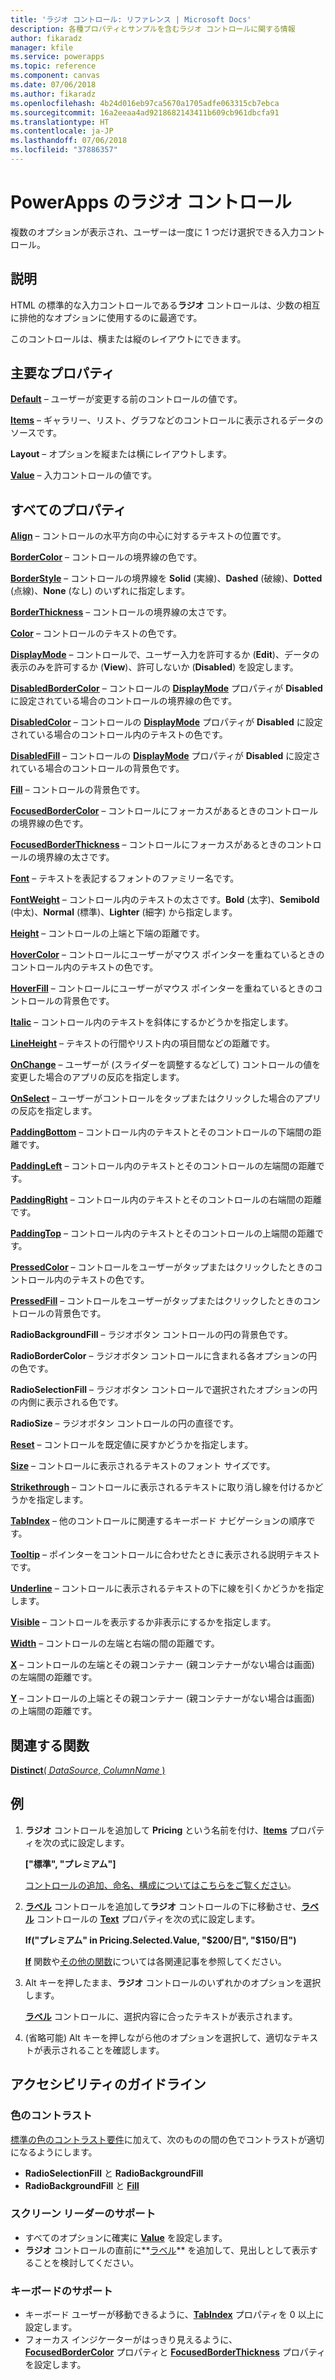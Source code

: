 ```yaml
---
title: 'ラジオ コントロール: リファレンス | Microsoft Docs'
description: 各種プロパティとサンプルを含むラジオ コントロールに関する情報
author: fikaradz
manager: kfile
ms.service: powerapps
ms.topic: reference
ms.component: canvas
ms.date: 07/06/2018
ms.author: fikaradz
ms.openlocfilehash: 4b24d016eb97ca5670a1705adfe063315cb7ebca
ms.sourcegitcommit: 16a2eeaa4ad9218682143411b609cb961dbcfa91
ms.translationtype: HT
ms.contentlocale: ja-JP
ms.lasthandoff: 07/06/2018
ms.locfileid: "37886357"
---
```

# <a name="radio-control-in-powerapps"></a>PowerApps のラジオ コントロール

複数のオプションが表示され、ユーザーは一度に 1 つだけ選択できる入力コントロール。

## <a name="description"></a>説明

HTML の標準的な入力コントロールである**ラジオ** コントロールは、少数の相互に排他的なオプションに使用するのに最適です。

このコントロールは、横または縦のレイアウトにできます。

## <a name="key-properties"></a>主要なプロパティ

**[Default](properties-core.md)** – ユーザーが変更する前のコントロールの値です。

**[Items](properties-core.md)** – ギャラリー、リスト、グラフなどのコントロールに表示されるデータのソースです。

**Layout** – オプションを縦または横にレイアウトします。

**[Value](properties-core.md)** – 入力コントロールの値です。

## <a name="all-properties"></a>すべてのプロパティ

**[Align](properties-text.md)** – コントロールの水平方向の中心に対するテキストの位置です。

**[BorderColor](properties-color-border.md)** – コントロールの境界線の色です。

**[BorderStyle](properties-color-border.md)** – コントロールの境界線を **Solid** (実線)、**Dashed** (破線)、**Dotted** (点線)、**None** (なし) のいずれに指定します。

**[BorderThickness](properties-color-border.md)** – コントロールの境界線の太さです。

**[Color](properties-color-border.md)** – コントロールのテキストの色です。

**[DisplayMode](properties-core.md)** – コントロールで、ユーザー入力を許可するか (**Edit**)、データの表示のみを許可するか (**View**)、許可しないか (**Disabled**) を設定します。

**[DisabledBorderColor](properties-color-border.md)** – コントロールの **[DisplayMode](properties-core.md)** プロパティが **Disabled** に設定されている場合のコントロールの境界線の色です。

**[DisabledColor](properties-color-border.md)** – コントロールの **[DisplayMode](properties-core.md)** プロパティが **Disabled** に設定されている場合のコントロール内のテキストの色です。

**[DisabledFill](properties-color-border.md)** – コントロールの **[DisplayMode](properties-core.md)** プロパティが **Disabled** に設定されている場合のコントロールの背景色です。

**[Fill](properties-color-border.md)** – コントロールの背景色です。

**[FocusedBorderColor](properties-color-border.md)** – コントロールにフォーカスがあるときのコントロールの境界線の色です。

**[FocusedBorderThickness](properties-color-border.md)** – コントロールにフォーカスがあるときのコントロールの境界線の太さです。

**[Font](properties-text.md)** – テキストを表記するフォントのファミリー名です。

**[FontWeight](properties-text.md)** – コントロール内のテキストの太さです。**Bold** (太字)、**Semibold** (中太)、**Normal** (標準)、**Lighter** (細字) から指定します。

**[Height](properties-size-location.md)** – コントロールの上端と下端の距離です。

**[HoverColor](properties-color-border.md)** – コントロールにユーザーがマウス ポインターを重ねているときのコントロール内のテキストの色です。

**[HoverFill](properties-color-border.md)** – コントロールにユーザーがマウス ポインターを重ねているときのコントロールの背景色です。

**[Italic](properties-text.md)** – コントロール内のテキストを斜体にするかどうかを指定します。

**[LineHeight](properties-text.md)** – テキストの行間やリスト内の項目間などの距離です。

**[OnChange](properties-core.md)** – ユーザーが (スライダーを調整するなどして) コントロールの値を変更した場合のアプリの反応を指定します。

**[OnSelect](properties-core.md)** – ユーザーがコントロールをタップまたはクリックした場合のアプリの反応を指定します。

**[PaddingBottom](properties-size-location.md)** – コントロール内のテキストとそのコントロールの下端間の距離です。

**[PaddingLeft](properties-size-location.md)** – コントロール内のテキストとそのコントロールの左端間の距離です。

**[PaddingRight](properties-size-location.md)** – コントロール内のテキストとそのコントロールの右端間の距離です。

**[PaddingTop](properties-size-location.md)** – コントロール内のテキストとそのコントロールの上端間の距離です。

**[PressedColor](properties-color-border.md)** – コントロールをユーザーがタップまたはクリックしたときのコントロール内のテキストの色です。

**[PressedFill](properties-color-border.md)** – コントロールをユーザーがタップまたはクリックしたときのコントロールの背景色です。

**RadioBackgroundFill** – ラジオボタン コントロールの円の背景色です。

**RadioBorderColor** – ラジオボタン コントロールに含まれる各オプションの円の色です。

**RadioSelectionFill** – ラジオボタン コントロールで選択されたオプションの円の内側に表示される色です。

**RadioSize** – ラジオボタン コントロールの円の直径です。

**[Reset](properties-core.md)** – コントロールを既定値に戻すかどうかを指定します。

**[Size](properties-text.md)** – コントロールに表示されるテキストのフォント サイズです。

**[Strikethrough](properties-text.md)** – コントロールに表示されるテキストに取り消し線を付けるかどうかを指定します。

**[TabIndex](properties-accessibility.md)** – 他のコントロールに関連するキーボード ナビゲーションの順序です。

**[Tooltip](properties-core.md)** – ポインターをコントロールに合わせたときに表示される説明テキストです。

**[Underline](properties-text.md)** – コントロールに表示されるテキストの下に線を引くかどうかを指定します。

**[Visible](properties-core.md)** – コントロールを表示するか非表示にするかを指定します。

**[Width](properties-size-location.md)** – コントロールの左端と右端の間の距離です。

**[X](properties-size-location.md)** – コントロールの左端とその親コンテナー (親コンテナーがない場合は画面) の左端間の距離です。

**[Y](properties-size-location.md)** – コントロールの上端とその親コンテナー (親コンテナーがない場合は画面) の上端間の距離です。

## <a name="related-functions"></a>関連する関数

[**Distinct**( *DataSource*, *ColumnName* )](../functions/function-distinct.md)

## <a name="example"></a>例

1. **ラジオ** コントロールを追加して **Pricing** という名前を付け、**[Items](properties-core.md)** プロパティを次の式に設定します。

    **["標準", "プレミアム"]**

    [コントロールの追加、命名、構成についてはこちらをご覧ください](../add-configure-controls.md)。

2. **[ラベル](control-text-box.md)** コントロールを追加して**ラジオ** コントロールの下に移動させ、**[ラベル](control-text-box.md)** コントロールの **[Text](properties-core.md)** プロパティを次の式に設定します。

    **If("プレミアム" in Pricing.Selected.Value, "$200/日", "$150/日")**

    **[If](../functions/function-if.md)** 関数や[その他の関数](../formula-reference.md)については各関連記事を参照してください。

3. Alt キーを押したまま、**ラジオ** コントロールのいずれかのオプションを選択します。

    **[ラベル](control-text-box.md)** コントロールに、選択内容に合ったテキストが表示されます。

4. (省略可能) Alt キーを押しながら他のオプションを選択して、適切なテキストが表示されることを確認します。

## <a name="accessibility-guidelines"></a>アクセシビリティのガイドライン

### <a name="color-contrast"></a>色のコントラスト

[標準の色のコントラスト要件](../accessible-apps-color.md)に加えて、次のものの間の色でコントラストが適切になるようにします。

* **RadioSelectionFill** と **RadioBackgroundFill**
* **RadioBackgroundFill** と **[Fill](properties-color-border.md)**

### <a name="screen-reader-support"></a>スクリーン リーダーのサポート

* すべてのオプションに確実に **[Value](properties-core.md)** を設定します。
* **ラジオ** コントロールの直前に**[ラベル](control-text-box.md)** を追加して、見出しとして表示することを検討してください。

### <a name="keyboard-support"></a>キーボードのサポート

* キーボード ユーザーが移動できるように、**[TabIndex](properties-accessibility.md)** プロパティを 0 以上に設定します。
* フォーカス インジケーターがはっきり見えるように、**[FocusedBorderColor](properties-color-border.md)** プロパティと **[FocusedBorderThickness](properties-color-border.md)** プロパティを設定します。